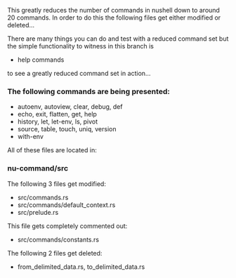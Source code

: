 
This greatly reduces the number of commands in nushell down to
around 20 commands.  In order to do this the following files
get either modified or deleted...

There are many things you can do and test with a reduced command
set but the simple functionality to witness in this branch is

* help commands

to see a greatly reduced command set in action...

### The following commands are being presented:

* autoenv, autoview, clear, debug, def
* echo, exit, flatten, get, help
* history, let, let-env, ls, pivot
* source, table, touch, uniq, version
* with-env

All of these files are located in:

### nu-command/src

The following 3 files get modified:

* src/commands.rs
* src/commands/default_context.rs
* src/prelude.rs

This file gets completely commented out:

* src/commands/constants.rs

The following 2 files get deleted:

* from_delimited_data.rs, to_delimited_data.rs
